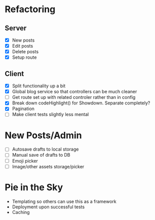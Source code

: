 # Refactoring

## Server
- [X] New posts
- [X] Edit posts
- [X] Delete posts
- [X] Setup route

## Client
- [X] Split functionality up a bit
- [X] Global blog service so that controllers can be much cleaner
- [ ] Get route set up with related controler rather than in config
- [X] Break down codeHighlight() for Showdown. Separate completely? 
- [X] Pagination
- [ ] Make client tests slightly less mental
# New Posts/Admin
- [ ] Autosave drafts to local storage
- [ ] Manual save of drafts to DB
- [ ] Emoji picker
- [ ] Image/other assets storage/picker

# Pie in the Sky
- Templating so others can use this as a framework
- Deployment upon successful tests
- Caching